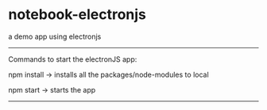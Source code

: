 # notebook-electronjs
a demo app using electronjs

----------------------------------------------------------

Commands to start the electronJS app:

npm install -> installs all the packages/node-modules to local

npm start  -> starts the app


----------------------------------------------------------
